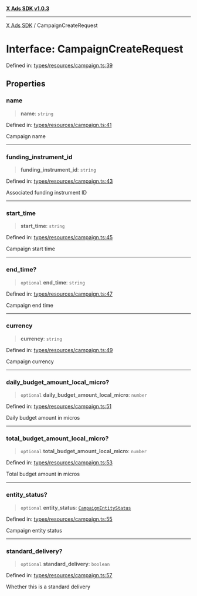 [**X Ads SDK v1.0.3**](../README.md)

***

[X Ads SDK](../globals.md) / CampaignCreateRequest

# Interface: CampaignCreateRequest

Defined in: [types/resources/campaign.ts:39](https://github.com/kage1020/x-ads-sdk/blob/main/src/types/resources/campaign.ts#L39)

## Properties

### name

> **name**: `string`

Defined in: [types/resources/campaign.ts:41](https://github.com/kage1020/x-ads-sdk/blob/main/src/types/resources/campaign.ts#L41)

Campaign name

***

### funding\_instrument\_id

> **funding\_instrument\_id**: `string`

Defined in: [types/resources/campaign.ts:43](https://github.com/kage1020/x-ads-sdk/blob/main/src/types/resources/campaign.ts#L43)

Associated funding instrument ID

***

### start\_time

> **start\_time**: `string`

Defined in: [types/resources/campaign.ts:45](https://github.com/kage1020/x-ads-sdk/blob/main/src/types/resources/campaign.ts#L45)

Campaign start time

***

### end\_time?

> `optional` **end\_time**: `string`

Defined in: [types/resources/campaign.ts:47](https://github.com/kage1020/x-ads-sdk/blob/main/src/types/resources/campaign.ts#L47)

Campaign end time

***

### currency

> **currency**: `string`

Defined in: [types/resources/campaign.ts:49](https://github.com/kage1020/x-ads-sdk/blob/main/src/types/resources/campaign.ts#L49)

Campaign currency

***

### daily\_budget\_amount\_local\_micro?

> `optional` **daily\_budget\_amount\_local\_micro**: `number`

Defined in: [types/resources/campaign.ts:51](https://github.com/kage1020/x-ads-sdk/blob/main/src/types/resources/campaign.ts#L51)

Daily budget amount in micros

***

### total\_budget\_amount\_local\_micro?

> `optional` **total\_budget\_amount\_local\_micro**: `number`

Defined in: [types/resources/campaign.ts:53](https://github.com/kage1020/x-ads-sdk/blob/main/src/types/resources/campaign.ts#L53)

Total budget amount in micros

***

### entity\_status?

> `optional` **entity\_status**: [`CampaignEntityStatus`](../enumerations/CampaignEntityStatus.md)

Defined in: [types/resources/campaign.ts:55](https://github.com/kage1020/x-ads-sdk/blob/main/src/types/resources/campaign.ts#L55)

Campaign entity status

***

### standard\_delivery?

> `optional` **standard\_delivery**: `boolean`

Defined in: [types/resources/campaign.ts:57](https://github.com/kage1020/x-ads-sdk/blob/main/src/types/resources/campaign.ts#L57)

Whether this is a standard delivery
